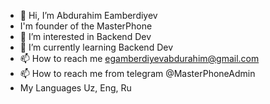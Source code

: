 - 👋 Hi, I’m Abdurahim Eamberdiyev
- I'm founder of the MasterPhone
- 👀 I’m interested in Backend Dev
- 🌱 I’m currently learning Backend Dev
- 📫 How to reach me egamberdiyevabdurahim@gmail.com
- 📫 How to reach me from telegram @MasterPhoneAdmin
- My Languages Uz, Eng, Ru

<!---
egamberdiyevabdurahim/egamberdiyevabdurahim is a ✨ special ✨ repository because its `README.md` (this file) appears on your GitHub profile.
You can click the Preview link to take a look at your changes.
--->
